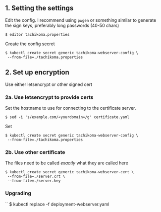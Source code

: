 ## 1. Setting the settings

Edit the config. I recommend using `pwgen` or something similar to generate 
the sign keys, preferably long passwords (40-50 chars)
```
$ editor tachikoma.properties
```

Create the config secret
```
$ kubectl create secret generic tachikoma-webserver-config \
 --from-file=./tachikoma.properties
```

## 2. Set up encryption

Use either letsencrypt or other signed cert 

### 2a. Use letsencrypt to provide certs
Set the hostname to use for connecting to the certificate server. 
```
$ sed -i 's/example.com/«yourdomain»/g' certificate.yaml
```

Set 
```
$ kubectl create secret generic tachikoma-webserver-config \
 --from-file=./tachikoma.properties
```



### 2b. Use other certificate

The files need to be called _exactly_ what they are called here

```
$ kubectl create secret generic tachikoma-webserver-cert \
 --from-file=./server.crt \
 --from-file=./server.key
```




### Upgrading

``
$ kubectl replace -f deployment-webserver.yaml
```
